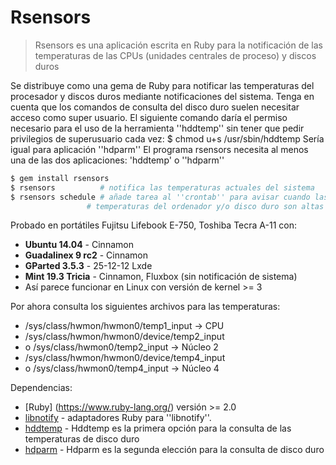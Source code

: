 # Rsensors

>Rsensors es una aplicación escrita en Ruby para la notificación de las
temperaturas de las CPUs (unidades centrales de proceso) y discos duros

Se distribuye como una gema de Ruby para notificar las temperaturas del procesador
y discos duros mediante notificaciones del sistema. Tenga en cuenta que los comandos
de consulta del disco duro suelen necesitar acceso como super usuario.
El siguiente comando daría el permiso necesario para el uso de la herramienta
''hddtemp'' sin tener que pedir privilegios de superusuario cada vez:
$ chmod u+s /usr/sbin/hddtemp
Sería igual para aplicación ''hdparm''
El programa rsensors necesita al menos
una de las dos aplicaciones: 'hddtemp' o ''hdparm''
 
```bash
$ gem install rsensors
$ rsensors          # notifica las temperaturas actuales del sistema
$ rsensors schedule # añade tarea al ''crontab'' para avisar cuando las
                 # temperaturas del ordenador y/o disco duro son altas
```

Probado en portátiles Fujitsu Lifebook E-750, Toshiba Tecra A-11 con:
 * **Ubuntu 14.04** - Cinnamon
 * **Guadalinex 9 rc2** - Cinnamon
 * **GParted 3.5.3** - 25-12-12 Lxde
 * **Mint 19.3 Tricia** - Cinnamon, Fluxbox (sin notificación de sistema)
 * Así parece funcionar en Linux con versión de kernel >= 3 
 
Por ahora consulta los siguientes archivos para las temperaturas:
 * /sys/class/hwmon/hwmon0/temp1_input -> CPU
 * /sys/class/hwmon/hwmon0/device/temp2_input
 * o /sys/class/hwmon0/temp2_input  -> Núcleo 2
 * /sys/class/hwmon/hwmon0/device/temp4_input
 * o /sys/class/hwmon0/temp4_input  -> Núcleo 4
 
Dependencias:
 * [Ruby] (https://www.ruby-lang.org/) versión >= 2.0
 * [libnotify](https://github.com/splattael/libnotify) - adaptadores Ruby 
   para ''libnotify''.
 * [hddtemp](https://linux.die.net/man/8/hddtemp) - Hddtemp es la primera
   opción para la consulta de las temperaturas de disco duro
 * [hdparm](https://linux.die.net/man/8/hdparm) - Hdparm es la segunda
   elección para la consulta de disco duro     

